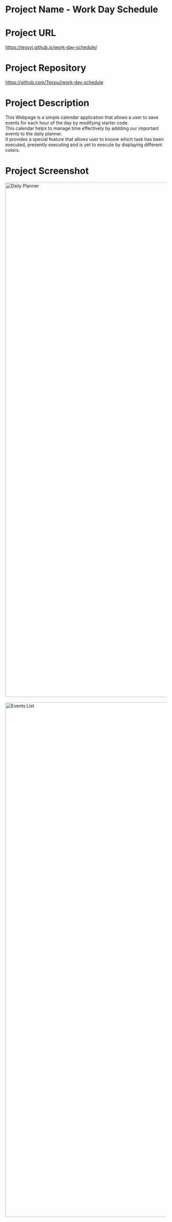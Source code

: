 # Project Name - Work Day Schedule

# Project URL 
https://tessyj.github.io/work-day-schedule/

# Project Repository 
https://github.com/TessyJ/work-day-schedule

# Project Description
This Webpage is a simple calendar application that allows a user to save events for each hour of the day by modifying starter code.
<br>
This calendar helps to manage time effectively by addding our important events to the daily planner.
<br>
It provides a special feature that allows user to knoow which task has been executed, presently executing and is yet to execute by displaying different colors.

# Project Screenshot
<img width="1600" alt="Daily Planner" src="https://tessyj.github.io/work-day-schedule/assets/images/shot1.png">
<br> <br>

<img width="1600" alt="Events List" src="https://tessyj.github.io/work-day-schedule/assets/images/shot2.png">
<br> <br> 
